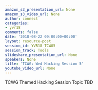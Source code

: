 ```yaml
---
amazon_s3_presentation_url: None
amazon_s3_video_url: None
author: connect
categories:
- yvr18
comments: false
date: '2018-08-22 09:00:00+00:00'
layout: resource-post
session_id: YVR18-TCW05
session_track: Tools
slideshare_presentation_url: None
speakers: None
title: 'TCWG: Wed Hacking Session 5'
youtube_video_url: None
---
```


TCWG Themed Hacking Session Topic TBD